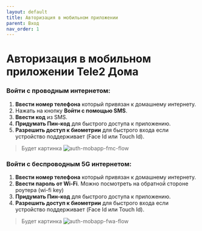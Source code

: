 ```yaml
---
layout: default
title: Авторизация в мобильном приложении
parent: Вход
nav_order: 1
---
```


# Авторизация в мобильном приложении Tele2 Дома

### Войти с проводным интернетом:

1. **Ввести номер телефона** который привязан к домашнему интернету.
2. Нажать на кнопку **Войти с помощью SMS**.
3. **Ввести код** из SMS.
4. **Придумать Пин-код** для быстрого доступа к приложению.
5. **Разрешить доступ к биометрии** для быстрого входа если устройство поддерживает (Face Id или Touch Id).

> Будет картинка
![auth-mobapp-fmc-flow](TBC.PIC)

### Войти с беспроводным 5G интернетом:

1. **Ввести номер телефона** который привязан к домашнему интернету.
2. **Ввести пароль от Wi-Fi**. Можно посмотреть на обратной стороне роутера (wi-fi key)
3. **Придумать Пин-код** для быстрого доступа к приложению.
4. **Разрешить доступ к биометрии** для быстрого входа если устройство поддерживает (Face Id или Touch Id).

> Будет картинка
![auth-mobapp-fwa-flow](TBC.PIC)